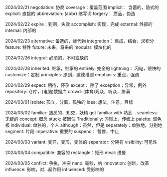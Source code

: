 2024/02/21
negotiation: 协商
coverage：覆盖范围
implicit： 含蓄的，隐式的
explicit: 直接的
abbreviation: (abbr) 缩写词
forgery： 赝品，伪造

2024/02/22
expire：到期，失效
accomplish: 实现，完成
external: 外部的
internal: 内部的

2024/02/23
alternative: 备选的，替代物
integration： 集成，结合，求积分
feature: 特性
future: 未来，将来的
modular: 模块化的

2024/02/26
integral: 必须的，不可或缺的

2024/02/28
inherited: 继承，继承的
entirely: 完全的
lightning： 闪电，很快的
customize：定制
principles: 原则，道德准则
emphasis: 重点，强调

2024/02/29
expect: 期待，怀孕
except： 除了
exception：异常，例外
repository: 仓库，(电脑)数据库
crowd: (体育)观众，听众，挤满

2024/03/01
isolate: 孤立，分离，孤独的
idea: 想法，注意，目标

2024/03/02
familiar: 熟悉的，知交，妖精
get familiar with 熟悉...
seamless: 无缝的
concept: 概念
stuck: 被困住
Traditionally: 习惯上，传统上
palette: 调色板
individual: 单独的，个人
although：虽然，但是
separately：单独地，分别地
segment: 片段
imperative: 重要的
suspend： 暂停，中止

2024/03/03
variant: 变异，变形，变体的
separator: 分隔符
visibility: 可见性


2024/03/04
compatible: 兼容的
rectangle：矩形
meal: 进餐


2024/03/05
conflict: 争执，冲突
nano: 毫秒，纳
innovation: 创新，改革
influence: 影响，对...起作用
influenced: 受影响的

